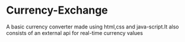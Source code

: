 # Currency-Exchange
 A basic currency converter made using html,css and java-script.It also consists of an external api for real-time currency values
